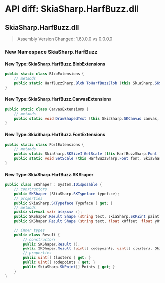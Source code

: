 # API diff: SkiaSharp.HarfBuzz.dll

## SkiaSharp.HarfBuzz.dll

> Assembly Version Changed: 1.60.0.0 vs 0.0.0.0

### New Namespace SkiaSharp.HarfBuzz

#### New Type: SkiaSharp.HarfBuzz.BlobExtensions

```csharp
public static class BlobExtensions {
	// methods
	public static HarfBuzzSharp.Blob ToHarfBuzzBlob (this SkiaSharp.SKStreamAsset asset);
}
```

#### New Type: SkiaSharp.HarfBuzz.CanvasExtensions

```csharp
public static class CanvasExtensions {
	// methods
	public static void DrawShapedText (this SkiaSharp.SKCanvas canvas, SKShaper shaper, string text, float x, float y, SkiaSharp.SKPaint paint);
}
```

#### New Type: SkiaSharp.HarfBuzz.FontExtensions

```csharp
public static class FontExtensions {
	// methods
	public static SkiaSharp.SKSizeI GetScale (this HarfBuzzSharp.Font font);
	public static void SetScale (this HarfBuzzSharp.Font font, SkiaSharp.SKSizeI scale);
}
```

#### New Type: SkiaSharp.HarfBuzz.SKShaper

```csharp
public class SKShaper : System.IDisposable {
	// constructors
	public SKShaper (SkiaSharp.SKTypeface typeface);
	// properties
	public SkiaSharp.SKTypeface Typeface { get; }
	// methods
	public virtual void Dispose ();
	public SKShaper.Result Shape (string text, SkiaSharp.SKPaint paint);
	public SKShaper.Result Shape (string text, float xOffset, float yOffset, SkiaSharp.SKPaint paint);

	// inner types
	public class Result {
		// constructors
		public SKShaper.Result ();
		public SKShaper.Result (uint[] codepoints, uint[] clusters, SkiaSharp.SKPoint[] points);
		// properties
		public uint[] Clusters { get; }
		public uint[] Codepoints { get; }
		public SkiaSharp.SKPoint[] Points { get; }
	}
}
```

